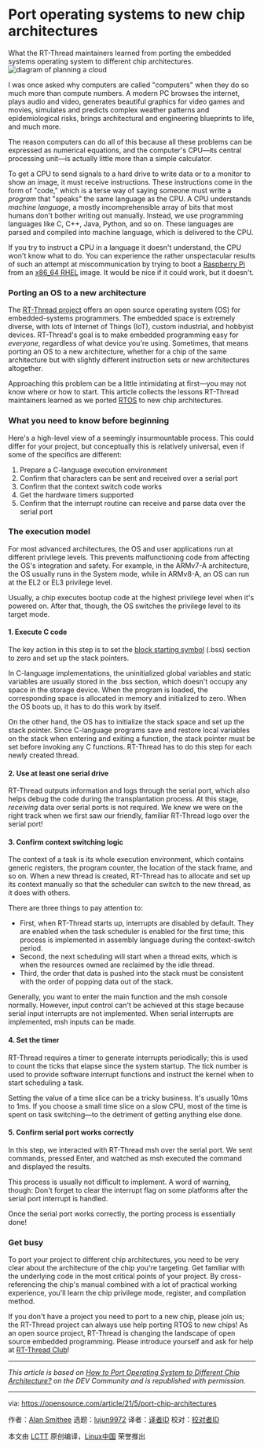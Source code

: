 [#]: subject: (Port operating systems to new chip architectures)
[#]: via: (https://opensource.com/article/21/5/port-chip-architectures)
[#]: author: (Alan Smithee https://opensource.com/users/alansmithee)
[#]: collector: (lujun9972)
[#]: translator: ( )
[#]: reviewer: ( )
[#]: publisher: ( )
[#]: url: ( )

Port operating systems to new chip architectures
======
What the RT-Thread maintainers learned from porting the embedded systems
operating system to different chip architectures.
![diagram of planning a cloud][1]

I was once asked why computers are called "computers" when they do so much more than compute numbers. A modern PC browses the internet, plays audio and video, generates beautiful graphics for video games and movies, simulates and predicts complex weather patterns and epidemiological risks, brings architectural and engineering blueprints to life, and much more.

The reason computers can do all of this because all these problems can be expressed as numerical equations, and the computer's CPU—its central processing unit—is actually little more than a simple calculator.

To get a CPU to send signals to a hard drive to write data or to a monitor to show an image, it must receive instructions. These instructions come in the form of "code," which is a terse way of saying someone must write a _program_ that "speaks" the same language as the CPU. A CPU understands _machine language_, a mostly incomprehensible array of bits that most humans don't bother writing out manually. Instead, we use programming languages like C, C++, Java, Python, and so on. These languages are parsed and compiled into machine language, which is delivered to the CPU.

If you try to instruct a CPU in a language it doesn't understand, the CPU won't know what to do. You can experience the rather unspectacular results of such an attempt at miscommunication by trying to boot a [Raspberry Pi][2] from an [x86_64 RHEL][3] image. It would be nice if it could work, but it doesn't.

### Porting an OS to a new architecture

The [RT-Thread project][4] offers an open source operating system (OS) for embedded-systems programmers. The embedded space is extremely diverse, with lots of Internet of Things (IoT), custom industrial, and hobbyist devices. RT-Thread's goal is to make embedded programming easy for _everyone_, regardless of what device you're using. Sometimes, that means porting an OS to a new architecture, whether for a chip of the same architecture but with slightly different instruction sets or new architectures altogether.

Approaching this problem can be a little intimidating at first—you may not know where or how to start. This article collects the lessons RT-Thread maintainers learned as we ported [RTOS][5] to new chip architectures.

### What you need to know before beginning

Here's a high-level view of a seemingly insurmountable process. This could differ for your project, but conceptually this is relatively universal, even if some of the specifics are different:

  1. Prepare a C-language execution environment
  2. Confirm that characters can be sent and received over a serial port
  3. Confirm that the context switch code works
  4. Get the hardware timers supported
  5. Confirm that the interrupt routine can receive and parse data over the serial port



### The execution model

For most advanced architectures, the OS and user applications run at different privilege levels. This prevents malfunctioning code from affecting the OS's integration and safety. For example, in the ARMv7-A architecture, the OS usually runs in the System mode, while in ARMv8-A, an OS can run at the EL2 or EL3 privilege level.

Usually, a chip executes bootup code at the highest privilege level when it's powered on. After that, though, the OS switches the privilege level to its target mode.

#### 1\. Execute C code

The key action in this step is to set the [block starting symbol][6] (.bss) section to zero and set up the stack pointers.

In C-language implementations, the uninitialized global variables and static variables are usually stored in the .bss section, which doesn't occupy any space in the storage device. When the program is loaded, the corresponding space is allocated in memory and initialized to zero. When the OS boots up, it has to do this work by itself.

On the other hand, the OS has to initialize the stack space and set up the stack pointer. Since C-language programs save and restore local variables on the stack when entering and exiting a function, the stack pointer must be set before invoking any C functions. RT-Thread has to do this step for each newly created thread.

#### 2\. Use at least one serial drive

RT-Thread outputs information and logs through the serial port, which also helps debug the code during the transplantation process. At this stage, _receiving_ data over serial ports is not required. We knew we were on the right track when we first saw our friendly, familiar RT-Thread logo over the serial port!

#### 3\. Confirm context switching logic

The context of a task is its whole execution environment, which contains generic registers, the program counter, the location of the stack frame, and so on. When a new thread is created, RT-Thread has to allocate and set up its context manually so that the scheduler can switch to the new thread, as it does with others.

There are three things to pay attention to:

  * First, when RT-Thread starts up, interrupts are disabled by default. They are enabled when the task scheduler is enabled for the first time; this process is implemented in assembly language during the context-switch period.
  * Second, the next scheduling will start when a thread exits, which is when the resources owned are reclaimed by the idle thread.
  * Third, the order that data is pushed into the stack must be consistent with the order of popping data out of the stack.



Generally, you want to enter the main function and the msh console normally. However, input control can't be achieved at this stage because serial input interrupts are not implemented. When serial interrupts are implemented, msh inputs can be made.

#### 4\. Set the timer

RT-Thread requires a timer to generate interrupts periodically; this is used to count the ticks that elapse since the system startup. The tick number is used to provide software interrupt functions and instruct the kernel when to start scheduling a task.

Setting the value of a time slice can be a tricky business. It's usually 10ms to 1ms. If you choose a small time slice on a slow CPU, most of the time is spent on task switching—to the detriment of getting anything else done.

#### 5\. Confirm serial port works correctly

In this step, we interacted with RT-Thread msh over the serial port. We sent commands, pressed Enter, and watched as msh executed the command and displayed the results.

This process is usually not difficult to implement. A word of warning, though: Don't forget to clear the interrupt flag on some platforms after the serial port interrupt is handled.

Once the serial port works correctly, the porting process is essentially done!

### Get busy

To port your project to different chip architectures, you need to be very clear about the architecture of the chip you're targeting. Get familiar with the underlying code in the most critical points of your project. By cross-referencing the chip's manual combined with a lot of practical working experience, you'll learn the chip privilege mode, register, and compilation method.

If you don't have a project you need to port to a new chip, please join us; the RT-Thread project can always use help porting RTOS to new chips! As an open source project, RT-Thread is changing the landscape of open source embedded programming. Please introduce yourself and ask for help at [RT-Thread Club][7]!

* * *

_This article is based on [How to Port Operating System to Different Chip Architecture?][8]_ _on the DEV Community and is republished with permission._

--------------------------------------------------------------------------------

via: https://opensource.com/article/21/5/port-chip-architectures

作者：[Alan Smithee][a]
选题：[lujun9972][b]
译者：[译者ID](https://github.com/译者ID)
校对：[校对者ID](https://github.com/校对者ID)

本文由 [LCTT](https://github.com/LCTT/TranslateProject) 原创编译，[Linux中国](https://linux.cn/) 荣誉推出

[a]: https://opensource.com/users/alansmithee
[b]: https://github.com/lujun9972
[1]: https://opensource.com/sites/default/files/styles/image-full-size/public/lead-images/BIZ_darwincloud_520x292_0311LL.png?itok=74DLgd8Q (diagram of planning a cloud)
[2]: https://opensource.com/resources/raspberry-pi
[3]: https://www.redhat.com/en/store/red-hat-enterprise-linux-developer-suite
[4]: https://opensource.com/article/20/6/open-source-rtos
[5]: https://www.rt-thread.io/
[6]: https://en.wikipedia.org/wiki/.bss
[7]: https://club.rt-thread.io/
[8]: https://dev.to/abby06/how-to-port-operating-system-to-different-chip-architecture-3od9
